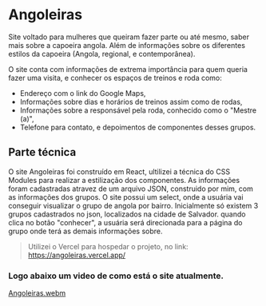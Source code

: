 # Angoleiras

Site voltado para mulheres que queiram fazer parte ou até mesmo, saber mais sobre a
capoeira angola. Além de informações sobre os diferentes estilos da capoeira (Angola,
regional, e contemporânea).

O site conta com informações de extrema importância para quem queria fazer
uma visita, e conhecer os espaços de treinos e roda como:

- Endereço com o link do Google Maps,
- Informações sobre dias e horários de treinos assim como de rodas,
- Informações sobre a responsável pela roda, conhecido como o
"Mestre (a)",
- Telefone para contato, e depoimentos de componentes desses
grupos. 

## Parte técnica

O site Angoleiras foi construído em React, ultilizei a técnica do CSS Modules para realizar a
estilização dos componentes.
As informações foram cadastradas atravez de um arquivo JSON, construido por mim, com as
informações dos grupos.
O site possui um select, onde a usuária vai conseguir visualizar o grupo de angola por bairro.
Inicialmente só existem 3 grupos cadastrados no json, localizados na cidade de Salvador.
quando clica no botão "conhecer", a usuária será direcionada para a página do grupo onde
terá as demais informações sobre.

> Utilizei o Vercel para hospedar o projeto, no link: https://angoleiras.vercel.app/

### Logo abaixo um video de como está o site atualmente.
[Angoleiras.webm](https://user-images.githubusercontent.com/87040904/208307673-874785f3-a079-4c75-a90f-ef824f4971fa.webm)
